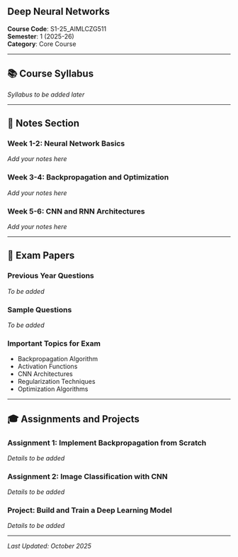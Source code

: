 ## Deep Neural Networks

**Course Code**: S1-25_AIMLCZG511  
**Semester**: 1 (2025-26)  
**Category**: Core Course

---

## 📚 Course Syllabus

*Syllabus to be added later*

---

## 📝 Notes Section

### Week 1-2: Neural Network Basics
*Add your notes here*

### Week 3-4: Backpropagation and Optimization
*Add your notes here*

### Week 5-6: CNN and RNN Architectures
*Add your notes here*

---

## 📄 Exam Papers

### Previous Year Questions
*To be added*

### Sample Questions
*To be added*

### Important Topics for Exam
- Backpropagation Algorithm
- Activation Functions
- CNN Architectures
- Regularization Techniques
- Optimization Algorithms

---

## 🎓 Assignments and Projects

### Assignment 1: Implement Backpropagation from Scratch
*Details to be added*

### Assignment 2: Image Classification with CNN
*Details to be added*

### Project: Build and Train a Deep Learning Model
*Details to be added*

---

*Last Updated: October 2025*
